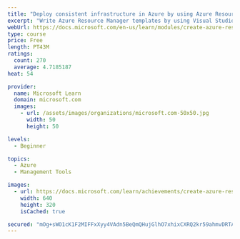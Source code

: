 ```yaml
---
title: "Deploy consistent infrastructure in Azure by using Azure Resource Manager (ARM) templates"
excerpt: "Write Azure Resource Manager templates by using Visual Studio Code to deploy your infrastructure to Azure consistently and reliably."
webUrl: https://docs.microsoft.com/en-us/learn/modules/create-azure-resource-manager-template-vs-code/
type: course
price: Free
length: PT43M
ratings:
  count: 270
  average: 4.7185187
heat: 54

provider:
  name: Microsoft Learn
  domain: microsoft.com
  images:
    - url: /assets/images/organizations/microsoft.com-50x50.jpg
      width: 50
      height: 50

levels:
  - Beginner

topics:
  - Azure
  - Management Tools

images:
  - url: https://docs.microsoft.com/learn/achievements/create-azure-resource-manager-template-vs-code-social.png
    width: 640
    height: 320
    isCached: true

secured: "mOg+sWO1cK1F2MIFFxXyy4VAdn5BeQmQHujGlhO7xhixCXRQ2kr59ahmvDRTADU8ZEVE0DedELmeyFsn5yFgew6WXhDuSm+gxjjca5XlTIjWHYrjnWMzY+4ksV56Wex4UT35eBl68EaozVOkYM99DEOIJY/+Tuj8OFyxyff55VofmqYb/SRCFkwbNoGzcN0a7Jj+fV70FDRzApN0BPfZ95rXKOHSwyK1/7GhamoSO4LqRaWfInsJJSm9OB+pcaHBLUtcPZt3/iiSiUhXG/0OE4DbO9/ha60tPy0E6aKcYeDI2yBXRvT4NFOOwCxS1bmfVTZ9mud4ekELsTbfbCvbdI+6ePxsZrymf5gVEEMuUkGBANkcs++tnUxboozLjhYm4kdsbuZ9ZA5tGglrqkV7pCHGwDKVRnC0Au/mtvU28eU=;N5/I4BVkzYpG7AXe/Kzusg=="
---
```


